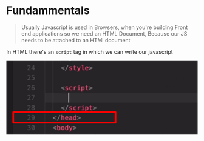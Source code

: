 # Fundammentals

> Usually Javascript is used in Browsers, when you're building Front end applications so we need an HTML Document, Because our JS needs to be attached to an HTMl document


In HTML there's an `script` tag in which we can write our javascript

![](Images/Screenshot_1.png)